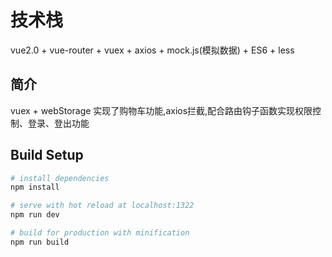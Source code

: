 # 技术栈

vue2.0 + vue-router + vuex + axios + mock.js(模拟数据) + ES6 + less

## 简介

vuex + webStorage 实现了购物车功能,axios拦截,配合路由钩子函数实现权限控制、登录、登出功能 

## Build Setup

``` bash
# install dependencies
npm install

# serve with hot reload at localhost:1322
npm run dev

# build for production with minification
npm run build
